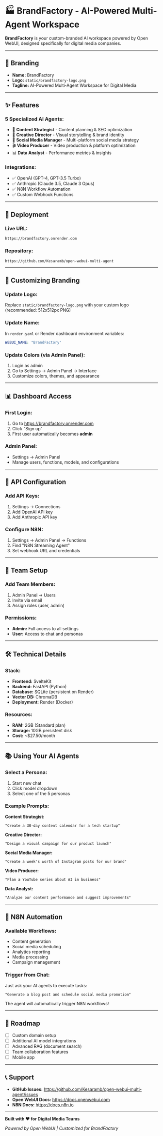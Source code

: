 # 🏭 BrandFactory - AI-Powered Multi-Agent Workspace

**BrandFactory** is your custom-branded AI workspace powered by Open WebUI, designed specifically for digital media companies.

---

## 🎨 Branding

- **Name:** BrandFactory
- **Logo:** `static/brandfactory-logo.png`
- **Tagline:** AI-Powered Multi-Agent Workspace for Digital Media

---

## ✨ Features

### 5 Specialized AI Agents:
- 👔 **Content Strategist** - Content planning & SEO optimization
- 🎨 **Creative Director** - Visual storytelling & brand identity
- 📱 **Social Media Manager** - Multi-platform social media strategy
- 🎬 **Video Producer** - Video production & platform optimization
- 📊 **Data Analyst** - Performance metrics & insights

### Integrations:
- ✅ OpenAI (GPT-4, GPT-3.5 Turbo)
- ✅ Anthropic (Claude 3.5, Claude 3 Opus)
- ✅ N8N Workflow Automation
- ✅ Custom Webhook Functions

---

## 🚀 Deployment

### Live URL:
```
https://brandfactory.onrender.com
```

### Repository:
```
https://github.com/Kesaramb/open-webui-multi-agent
```

---

## 🎨 Customizing Branding

### Update Logo:
Replace `static/brandfactory-logo.png` with your custom logo (recommended: 512x512px PNG)

### Update Name:
In `render.yaml` or Render dashboard environment variables:
```yaml
WEBUI_NAME: "BrandFactory"
```

### Update Colors (via Admin Panel):
1. Login as admin
2. Go to Settings → Admin Panel → Interface
3. Customize colors, themes, and appearance

---

## 📊 Dashboard Access

### First Login:
1. Go to https://brandfactory.onrender.com
2. Click "Sign up"
3. First user automatically becomes **admin**

### Admin Panel:
- Settings → Admin Panel
- Manage users, functions, models, and configurations

---

## 🔑 API Configuration

### Add API Keys:
1. Settings → Connections
2. Add OpenAI API key
3. Add Anthropic API key

### Configure N8N:
1. Settings → Admin Panel → Functions
2. Find "N8N Streaming Agent"
3. Set webhook URL and credentials

---

## 👥 Team Setup

### Add Team Members:
1. Admin Panel → Users
2. Invite via email
3. Assign roles (user, admin)

### Permissions:
- **Admin:** Full access to all settings
- **User:** Access to chat and personas

---

## 🛠️ Technical Details

### Stack:
- **Frontend:** SvelteKit
- **Backend:** FastAPI (Python)
- **Database:** SQLite (persistent on Render)
- **Vector DB:** ChromaDB
- **Deployment:** Render (Docker)

### Resources:
- **RAM:** 2GB (Standard plan)
- **Storage:** 10GB persistent disk
- **Cost:** ~$27.50/month

---

## 📚 Using Your AI Agents

### Select a Persona:
1. Start new chat
2. Click model dropdown
3. Select one of the 5 personas

### Example Prompts:

**Content Strategist:**
```
"Create a 30-day content calendar for a tech startup"
```

**Creative Director:**
```
"Design a visual campaign for our product launch"
```

**Social Media Manager:**
```
"Create a week's worth of Instagram posts for our brand"
```

**Video Producer:**
```
"Plan a YouTube series about AI in business"
```

**Data Analyst:**
```
"Analyze our content performance and suggest improvements"
```

---

## 🔗 N8N Automation

### Available Workflows:
- Content generation
- Social media scheduling
- Analytics reporting
- Media processing
- Campaign management

### Trigger from Chat:
Just ask your AI agents to execute tasks:
```
"Generate a blog post and schedule social media promotion"
```

The agent will automatically trigger N8N workflows!

---

## 🎯 Roadmap

- [ ] Custom domain setup
- [ ] Additional AI model integrations
- [ ] Advanced RAG (document search)
- [ ] Team collaboration features
- [ ] Mobile app

---

## 📞 Support

- **GitHub Issues:** https://github.com/Kesaramb/open-webui-multi-agent/issues
- **Open WebUI Docs:** https://docs.openwebui.com
- **N8N Docs:** https://docs.n8n.io

---

**Built with ❤️ for Digital Media Teams**

*Powered by Open WebUI | Customized for BrandFactory*
